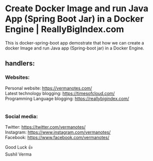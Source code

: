 # Create Docker Image and run Java App (Spring Boot Jar) in a Docker Engine | ReallyBigIndex.com

This is docker-spring-boot app demostrate that how we can create a docker Image and run Java app (Spring-boot jar) in a Docker Engine.

## handlers:
###  Websites:
Personal website: https://vermanotes.com/<br />
Latest technology blogging: https://timesofcloud.com/<br />
Programming Language blogging: https://reallybigindex.com/<br /><br />
###  Social media:
Twitter: https://twitter.com/vermanotes/<br />
Instagram: https://www.instagram.com/vermanotes/<br />
Facebook: https://www.facebook.com/vermanotes/<br />

Good Luck :+1: <br />
Sushil Verma